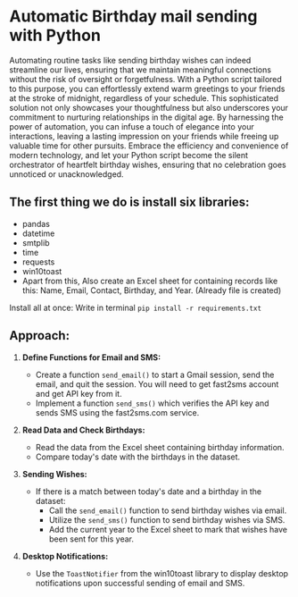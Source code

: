 # Automatic Birthday mail sending with Python

Automating routine tasks like sending birthday wishes can indeed streamline our lives, ensuring that we maintain meaningful connections without the risk of oversight or forgetfulness. With a Python script tailored to this purpose, you can effortlessly extend warm greetings to your friends at the stroke of midnight, regardless of your schedule. This sophisticated solution not only showcases your thoughtfulness but also underscores your commitment to nurturing relationships in the digital age. By harnessing the power of automation, you can infuse a touch of elegance into your interactions, leaving a lasting impression on your friends while freeing up valuable time for other pursuits. Embrace the efficiency and convenience of modern technology, and let your Python script become the silent orchestrator of heartfelt birthday wishes, ensuring that no celebration goes unnoticed or unacknowledged.

## The first thing we do is install six libraries: 

- pandas
- datetime
- smtplib
- time
- requests
- win10toast
- Apart from this, Also create an Excel sheet for containing records like this: Name, Email, Contact, Birthday, and Year. (Already file is created)

Install all at once: Write in terminal `pip install -r requirements.txt`

## Approach:


1. **Define Functions for Email and SMS:**
   - Create a function `send_email()` to start a Gmail session, send the email, and quit the session. You will need to get fast2sms account and get API key from it.
   - Implement a function `send_sms()` which verifies the API key and sends SMS using the fast2sms.com service.

2. **Read Data and Check Birthdays:**
   - Read the data from the Excel sheet containing birthday information.
   - Compare today's date with the birthdays in the dataset.

3. **Sending Wishes:**
   - If there is a match between today's date and a birthday in the dataset:
     - Call the `send_email()` function to send birthday wishes via email.
     - Utilize the `send_sms()` function to send birthday wishes via SMS.
     - Add the current year to the Excel sheet to mark that wishes have been sent for this year.

4. **Desktop Notifications:**
   - Use the `ToastNotifier` from the win10toast library to display desktop notifications upon successful sending of email and SMS.
